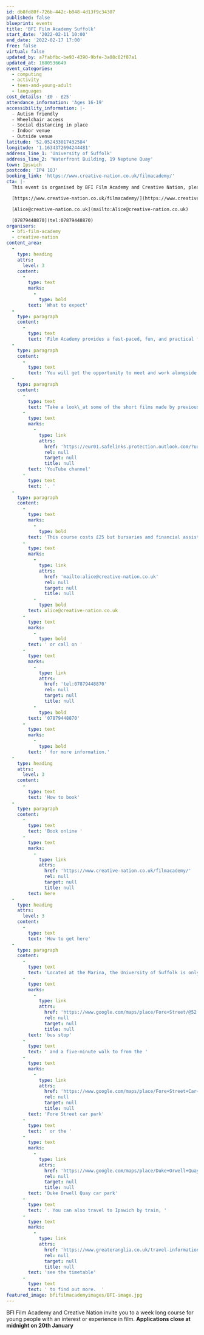 ```yaml
---
id: db8fd80f-726b-442c-b048-4d13f9c34307
published: false
blueprint: events
title: 'BFI Film Academy Suffolk'
start_date: '2022-02-11 10:00'
end_date: '2022-02-17 17:00'
free: false
virtual: false
updated_by: a7fabfbc-be93-4390-9bfe-3a08c02f87a1
updated_at: 1680536649
event_categories:
  - computing
  - activity
  - teen-and-young-adult
  - languages
cost_details: '£0 - £25'
attendance_information: 'Ages 16-19'
accessibility_information: |-
  - Autism friendly
  - Wheelchair access
  - Social distancing in place
  - Indoor venue
  - Outside venue
latitude: '52.052433017432584'
longitude: '1.1634372694244481'
address_line_1: 'University of Suffolk'
address_line_2: 'Waterfront Building, 19 Neptune Quay'
town: Ipswich
postcode: 'IP4 1QJ'
booking_link: 'https://www.creative-nation.co.uk/filmacademy/'
cta: |-
  This event is organised by BFI Film Academy and Creative Nation, please contact Alice Whitney:

  [https://www.creative-nation.co.uk/filmacademy/](https://www.creative-nation.co.uk/filmacademy/)

  [Alice@creative-nation.co.uk](mailto:Alice@creative-nation.co.uk)

  [07879448870](tel:07879448870)
organisers:
  - bfi-film-academy
  - creative-nation
content_area:
  -
    type: heading
    attrs:
      level: 3
    content:
      -
        type: text
        marks:
          -
            type: bold
        text: 'What to expect'
  -
    type: paragraph
    content:
      -
        type: text
        text: 'Film Academy provides a fast-paced, fun, and practical filmmaking experience, designed for young people with some demonstrable interest and/or experience in film. The academy brings together a combination of film-making workshops, to develop practical skills. '
  -
    type: paragraph
    content:
      -
        type: text
        text: 'You will get the opportunity to meet and work alongside industry professionals from across disciplines, including writing and directing through to production, sound design, editing, and camera operation. Additionally, you will get the chance to network with other young film fans from across the region. Above all, you can get your Bronze Arts Award and become part of the Film Academy alumni, which provides access to exclusive opportunities!'
  -
    type: paragraph
    content:
      -
        type: text
        text: "Take a look\_at some of the short films made by previous participants in the region on the dedicated\_"
      -
        type: text
        marks:
          -
            type: link
            attrs:
              href: 'https://eur01.safelinks.protection.outlook.com/?url=https%3A%2F%2Fwww.youtube.com%2Fchannel%2FUCr1pEVFEwyYDSCoRjarVWwg&data=05%7C01%7CMELISSA.MATTHEWS%40SUFFOLKLIBRARIES.CO.UK%7C64350b9ae6d340128f6308daf2f17b6e%7Cba2d8c75b97144788560022993cfef27%7C0%7C0%7C638089416246946553%7CUnknown%7CTWFpbGZsb3d8eyJWIjoiMC4wLjAwMDAiLCJQIjoiV2luMzIiLCJBTiI6Ik1haWwiLCJXVCI6Mn0%3D%7C3000%7C%7C%7C&sdata=GJgCSyNNI4MxP1PhthJ37bGeJQxpKI%2FCuovvj2fTjBQ%3D&reserved=0'
              rel: null
              target: null
              title: null
        text: 'YouTube channel'
      -
        type: text
        text: '. '
  -
    type: paragraph
    content:
      -
        type: text
        marks:
          -
            type: bold
        text: 'This course costs £25 but bursaries and financial assistance are available for any applicants that require it. Please contact Alice at '
      -
        type: text
        marks:
          -
            type: link
            attrs:
              href: 'mailto:alice@creative-nation.co.uk'
              rel: null
              target: null
              title: null
          -
            type: bold
        text: alice@creative-nation.co.uk
      -
        type: text
        marks:
          -
            type: bold
        text: ' or call on '
      -
        type: text
        marks:
          -
            type: link
            attrs:
              href: 'tel:07879448870'
              rel: null
              target: null
              title: null
          -
            type: bold
        text: '07879448870'
      -
        type: text
        marks:
          -
            type: bold
        text: ' for more information.'
  -
    type: heading
    attrs:
      level: 3
    content:
      -
        type: text
        text: 'How to book'
  -
    type: paragraph
    content:
      -
        type: text
        text: 'Book online '
      -
        type: text
        marks:
          -
            type: link
            attrs:
              href: 'https://www.creative-nation.co.uk/filmacademy/'
              rel: null
              target: null
              title: null
        text: here
  -
    type: heading
    attrs:
      level: 3
    content:
      -
        type: text
        text: 'How to get here'
  -
    type: paragraph
    content:
      -
        type: text
        text: 'Located at the Marina, the University of Suffolk is only a two-minute walk from a '
      -
        type: text
        marks:
          -
            type: link
            attrs:
              href: 'https://www.google.com/maps/place/Fore+Street/@52.0525463,1.1631282,17.26z/data=!4m22!1m16!4m15!1m6!1m2!1s0x47d99f811ee436fd:0x38bf70984c41dc38!2sUniversity+of+Suffolk,+Neptune+Quay,+Ipswich!2m2!1d1.1628862!2d52.0522943!1m6!1m2!1s0x47d9a02a0df00509:0x450b0c20c585159a!2sFore+Street+Car+Park!2m2!1d1.1609043!2d52.0539588!3e2!3m4!1s0x47d99f80b12768d3:0x669889d8fae8303d!8m2!3d52.053398!4d1.162684'
              rel: null
              target: null
              title: null
        text: 'bus stop'
      -
        type: text
        text: ' and a five-minute walk to from the '
      -
        type: text
        marks:
          -
            type: link
            attrs:
              href: 'https://www.google.com/maps/place/Fore+Street+Car+Park/@52.0538104,1.1612722,18.46z/data=!4m12!1m6!3m5!1s0x47d99f871a4b3a97:0x39cb00398149fbd3!2sDuke+Orwell+Quay+car+park!8m2!3d52.0509309!4d1.1641632!3m4!1s0x47d9a02a0df00509:0x450b0c20c585159a!8m2!3d52.0539588!4d1.1609043'
              rel: null
              target: null
              title: null
        text: 'Fore Street car park'
      -
        type: text
        text: ' or the '
      -
        type: text
        marks:
          -
            type: link
            attrs:
              href: 'https://www.google.com/maps/place/Duke+Orwell+Quay+car+park/@52.0509309,1.162127,17z/data=!3m1!4b1!4m5!3m4!1s0x47d99f871a4b3a97:0x39cb00398149fbd3!8m2!3d52.0509309!4d1.1641632'
              rel: null
              target: null
              title: null
        text: 'Duke Orwell Quay car park'
      -
        type: text
        text: '. You can also travel to Ipswich by train, '
      -
        type: text
        marks:
          -
            type: link
            attrs:
              href: 'https://www.greateranglia.co.uk/travel-information/station-information/ips'
              rel: null
              target: null
              title: null
        text: 'see the timetable'
      -
        type: text
        text: ' to find out more.  '
featured_image: bfifilmacademyimages/BFI-image.jpg
---
```

BFI Film Academy and Creative Nation invite you to a week long course for young people with an interest or experience in film. **Applications close at midnight on 20th January**